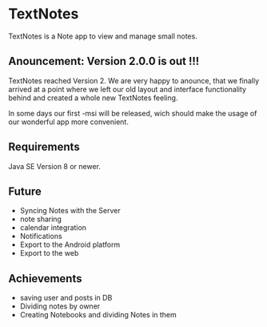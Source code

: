 # TextNotes
TextNotes is a Note app to view and manage small notes.
## Anouncement: Version 2.0.0 is out !!!

TextNotes reached Version 2. We are very happy to anounce, that we finally arrived at a point where we left our old layout and interface functionality behind and created a whole new TextNotes feeling.

In some days our first -msi will be released, wich should make the usage of our wonderful app more convenient.

## Requirements

Java SE Version 8 or newer.

## Future
* Syncing Notes with the Server
* note sharing
* calendar integration
* Notifications
* Export to the Android platform
* Export to the web

## Achievements
* saving user and posts in DB
* Dividing notes by owner
* Creating Notebooks and dividing Notes in them